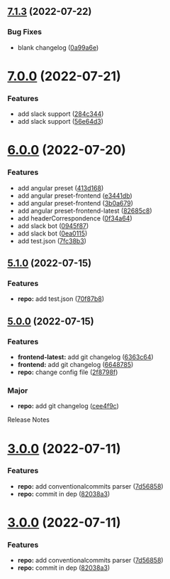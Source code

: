 ## [7.1.3](https://github.com/jayeshchoudhary/semantic-release-practice/compare/repo-7.1.2...repo-7.1.3) (2022-07-22)


### Bug Fixes

* blank changelog ([0a99a6e](https://github.com/jayeshchoudhary/semantic-release-practice/commit/0a99a6ef79c35e10a243f46b045b725304de9d0a))

# [7.0.0](https://github.com/jayeshchoudhary/semantic-release-practice/compare/repo-6.0.0...repo-7.0.0) (2022-07-21)


### Features

* add slack support ([284c344](https://github.com/jayeshchoudhary/semantic-release-practice/commit/284c3443345da7fcbb2b956468a81e371df69bfa))
* add slack support ([56e64d3](https://github.com/jayeshchoudhary/semantic-release-practice/commit/56e64d34dcc20aea711391866a58f3019d70ce01))

# [6.0.0](https://github.com/jayeshchoudhary/semantic-release-practice/compare/repo-5.1.0...repo-6.0.0) (2022-07-20)


### Features

* add angular preset ([413d168](https://github.com/jayeshchoudhary/semantic-release-practice/commit/413d168ed7d668f2bda509e0a840e4b370eabd5f))
* add angular preset-frontend ([e3441db](https://github.com/jayeshchoudhary/semantic-release-practice/commit/e3441db097b1eb8bab9468bb176f4d18b98bf414))
* add angular preset-frontend ([3b0a679](https://github.com/jayeshchoudhary/semantic-release-practice/commit/3b0a6791ad4050da753bcf449651a733fa1557ae))
* add angular preset-frontend-latest ([82685c8](https://github.com/jayeshchoudhary/semantic-release-practice/commit/82685c855eb7077f885e364fd8cbf1d963bc32f7))
* add headerCorrespondence ([0f34a64](https://github.com/jayeshchoudhary/semantic-release-practice/commit/0f34a6465fbf5fbf1a98808de96cf37f022bee81))
* add slack bot ([0945f87](https://github.com/jayeshchoudhary/semantic-release-practice/commit/0945f874befd8afe4be24add9174d77bacfac4fe))
* add slack bot ([0ea0115](https://github.com/jayeshchoudhary/semantic-release-practice/commit/0ea01158cef96e0f34a3eb997a252f5849fac0b2))
* add test.json ([7fc38b3](https://github.com/jayeshchoudhary/semantic-release-practice/commit/7fc38b3ac690f88a2ff02a05fcffd5fc6eaff551))

## [5.1.0](https://github.com/jayeshchoudhary/semantic-release-practice/compare/repo-5.0.0...repo-5.1.0) (2022-07-15)


### Features

* **repo:** add test.json ([70f87b8](https://github.com/jayeshchoudhary/semantic-release-practice/commit/70f87b8a183587cf8a37536002650166d745f928))

## [5.0.0](https://github.com/jayeshchoudhary/semantic-release-practice/compare/repo-4.6.0...repo-5.0.0) (2022-07-15)


### Features

* **frontend-latest:** add git changelog ([6363c64](https://github.com/jayeshchoudhary/semantic-release-practice/commit/6363c64b9e98ba28d0c0d553897081fb6508584a))
* **frontend:** add git changelog ([6648785](https://github.com/jayeshchoudhary/semantic-release-practice/commit/66487851d5bfc664a9f1367443f9371511f8d8a4))
* **repo:** change config file ([2f8798f](https://github.com/jayeshchoudhary/semantic-release-practice/commit/2f8798f559d5ae17076a6ebdc489e45b0cd379b2))


### Major

* **repo:** add git changelog ([cee4f9c](https://github.com/jayeshchoudhary/semantic-release-practice/commit/cee4f9c6503a65c7e1ae5360b0890dcb439d89cc))

Release Notes

# [3.0.0](https://github.com/jayeshchoudhary/semantic-release-practice/compare/repo-2.0.0...repo-3.0.0) (2022-07-11)


### Features

* **repo:** add conventionalcommits parser ([7d56858](https://github.com/jayeshchoudhary/semantic-release-practice/commit/7d56858ed3cb38fcbf4c4d931568bca8ecf329de))
* **repo:** commit in dep ([82038a3](https://github.com/jayeshchoudhary/semantic-release-practice/commit/82038a3d04e66e125df4ac5bb4d2720cca3d65dc))

# [3.0.0](https://github.com/jayeshchoudhary/semantic-release-practice/compare/repo-2.0.0...repo-3.0.0) (2022-07-11)


### Features

* **repo:** add conventionalcommits parser ([7d56858](https://github.com/jayeshchoudhary/semantic-release-practice/commit/7d56858ed3cb38fcbf4c4d931568bca8ecf329de))
* **repo:** commit in dep ([82038a3](https://github.com/jayeshchoudhary/semantic-release-practice/commit/82038a3d04e66e125df4ac5bb4d2720cca3d65dc))
